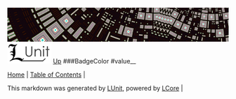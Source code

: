 ![](../Content/LUnit-banner-small.png "")
[<img align="right;" src="../Content/LUnit-logo-small.png">](../../README.md)
[Up](BadgeColor.md)
###BadgeColor
#value__

[Home](../../README.md) | [Table of Contents](../../TableOfContents.md) | 


This markdown was generated by [LUnit](https://github.com/CodeSingularity/LUnit), powered by [LCore](https://github.com/CodeSingularity/LCore) | 

